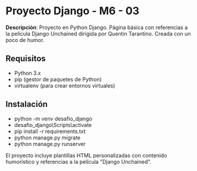 # Proyecto Django - M6 - 03

**Descripción**: Proyecto en Python Django. Página básica con referencias a la película Django Unchained dirigida por Quentin Tarantino. Creada con un poco de humor.

## Requisitos

- Python 3.x
- pip (gestor de paquetes de Python)
- virtualenv (para crear entornos virtuales)

## Instalación

- python -m venv desafio_django
- desafio_django\Scripts\activate
- pip install -r requirements.txt
- python manage.py migrate
- python manage.py runserver


El proyecto incluye plantillas HTML personalizadas con contenido humorístico y referencias a la película "Django Unchained". 